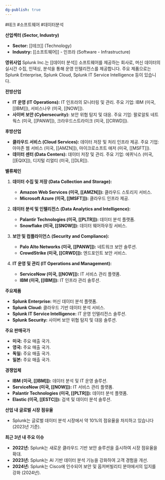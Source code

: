 ```yaml
---
dg-publish: true
---
```

#테크 #소프트웨어 #데이터분석 

**산업섹터 (Sector, Industry)**

- **Sector:** [[테크]] (Technology)
- **Industry:** [[소프트웨어]] - 인프라 (Software - Infrastructure)

**영위사업** Splunk Inc.는 [[데이터 분석]] 소프트웨어를 제공하는 회사로, 머신 데이터의 실시간 수집, 인덱싱, 분석을 통해 운영 인텔리전스를 제공합니다. 주요 제품으로는 Splunk Enterprise, Splunk Cloud, Splunk IT Service Intelligence 등이 있습니다.

**전방산업**

- **IT 운영 (IT Operations):** IT 인프라의 모니터링 및 관리. 주요 기업: IBM (미국, [[IBM]]), 서비스나우 (미국, [[NOW]]).
- **사이버 보안 (Cybersecurity):** 보안 위협 탐지 및 대응. 주요 기업: 팔로알토 네트웍스 (미국, [[PANW]]), 크라우드스트라이크 (미국, [[CRWD]]).

**후방산업**

- **클라우드 서비스 (Cloud Services):** 데이터 저장 및 처리 인프라 제공. 주요 기업: 아마존 웹 서비스 (미국, [[AMZN]]), 마이크로소프트 애저 (미국, [[MSFT]]).
- **데이터 센터 (Data Centers):** 데이터 저장 및 관리. 주요 기업: 에퀴닉스 (미국, [[EQIX]]), 디지털 리얼티 (미국, [[DLR]]).

**밸류체인**

1. **데이터 수집 및 저장 (Data Collection and Storage):**
    
    - **Amazon Web Services (미국, [[AMZN]]):** 클라우드 스토리지 서비스.
    - **Microsoft Azure (미국, [[MSFT]]):** 클라우드 인프라 제공.
2. **데이터 분석 및 인텔리전스 (Data Analytics and Intelligence):**
    
    - **Palantir Technologies (미국, [[PLTR]]):** 데이터 분석 플랫폼.
    - **Snowflake (미국, [[SNOW]]):** 데이터 웨어하우징 서비스.
3. **보안 및 컴플라이언스 (Security and Compliance):**
    
    - **Palo Alto Networks (미국, [[PANW]]):** 네트워크 보안 솔루션.
    - **CrowdStrike (미국, [[CRWD]]):** 엔드포인트 보안 서비스.
4. **IT 운영 및 관리 (IT Operations and Management):**
    
    - **ServiceNow (미국, [[NOW]]):** IT 서비스 관리 플랫폼.
    - **IBM (미국, [[IBM]]):** IT 인프라 관리 솔루션.

**주요제품**

- **Splunk Enterprise:** 머신 데이터 분석 플랫폼.
- **Splunk Cloud:** 클라우드 기반 데이터 분석 서비스.
- **Splunk IT Service Intelligence:** IT 운영 인텔리전스 솔루션.
- **Splunk Security:** 사이버 보안 위협 탐지 및 대응 솔루션.

**주요 판매국가**

- **미국:** 주요 매출 국가.
- **영국:** 주요 매출 국가.
- **독일:** 주요 매출 국가.
- **일본:** 주요 매출 국가.

**경쟁업체**

- **IBM (미국, [[IBM]]):** 데이터 분석 및 IT 운영 솔루션.
- **ServiceNow (미국, [[NOW]]):** IT 서비스 관리 플랫폼.
- **Palantir Technologies (미국, [[PLTR]]):** 데이터 분석 플랫폼.
- **Elastic (미국, [[ESTC]]):** 검색 및 데이터 분석 솔루션.

**산업 내 글로벌 시장 점유율**

- Splunk는 글로벌 데이터 분석 시장에서 약 10%의 점유율을 차지하고 있습니다 (2023년 기준).

**최근 3년 내 주요 이슈**

- **2022년:** Splunk는 새로운 클라우드 기반 보안 솔루션을 출시하여 시장 점유율을 확대.
- **2023년:** Splunk는 AI 기반 데이터 분석 기능을 강화하여 고객 경험을 개선.
- **2024년:** Splunk는 Cisco에 인수되어 보안 및 옵저버빌리티 분야에서의 입지를 강화 (2024년).